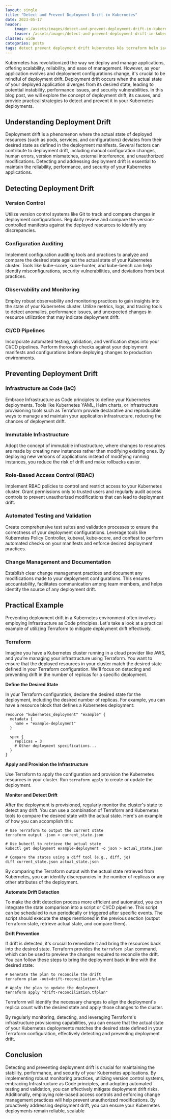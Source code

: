 ```yaml
---
layout: single
title: "Detect and Prevent Deployment Drift in Kubernetes"
date: 2023-05-17
header:
    image: /assets/images/detect-and-prevent-deployment-drift-in-kubernetes.png
    teaser: /assets/images/detect-and-prevent-deployment-drift-in-kubernetes.png
classes: wide
categories: posts
tags: detect prevent deployment drift kubernetes k8s terraform helm iac infrastructure-as-code
---
```


Kubernetes has revolutionized the way we deploy and manage applications, offering scalability, reliability, and ease of management. However, as your application evolves and deployment configurations change, it's crucial to be mindful of deployment drift. Deployment drift occurs when the actual state of your deployed application diverges from its desired state, leading to potential instability, performance issues, and security vulnerabilities. In this blog post, we will explore the concept of deployment drift, its causes, and provide practical strategies to detect and prevent it in your Kubernetes deployments.

## Understanding Deployment Drift

Deployment drift is a phenomenon where the actual state of deployed resources (such as pods, services, and configurations) deviates from their desired state as defined in the deployment manifests. Several factors can contribute to deployment drift, including manual configuration changes, human errors, version mismatches, external interference, and unauthorized modifications. Detecting and addressing deployment drift is essential to maintain the reliability, performance, and security of your Kubernetes applications.

## Detecting Deployment Drift

### Version Control

Utilize version control systems like Git to track and compare changes in deployment configurations. Regularly review and compare the version-controlled manifests against the deployed resources to identify any discrepancies.

### Configuration Auditing

Implement configuration auditing tools and practices to analyze and compare the desired state against the actual state of your Kubernetes cluster. Tools like kube-score, kube-hunter, and kube-bench can help identify misconfigurations, security vulnerabilities, and deviations from best practices.

### Observability and Monitoring

Employ robust observability and monitoring practices to gain insights into the state of your Kubernetes cluster. Utilize metrics, logs, and tracing tools to detect anomalies, performance issues, and unexpected changes in resource utilization that may indicate deployment drift.

### CI/CD Pipelines

 Incorporate automated testing, validation, and verification steps into your CI/CD pipelines. Perform thorough checks against your deployment manifests and configurations before deploying changes to production environments.

## Preventing Deployment Drift

### Infrastructure as Code (IaC)

Embrace Infrastructure as Code principles to define your Kubernetes deployments. Tools like Kubernetes YAML, Helm charts, or infrastructure provisioning tools such as Terraform provide declarative and reproducible ways to manage and maintain your application infrastructure, reducing the chances of deployment drift.

### Immutable Infrastructure

Adopt the concept of immutable infrastructure, where changes to resources are made by creating new instances rather than modifying existing ones. By deploying new versions of applications instead of modifying running instances, you reduce the risk of drift and make rollbacks easier.

### Role-Based Access Control (RBAC)

Implement RBAC policies to control and restrict access to your Kubernetes cluster. Grant permissions only to trusted users and regularly audit access controls to prevent unauthorized modifications that can lead to deployment drift.

### Automated Testing and Validation

Create comprehensive test suites and validation processes to ensure the correctness of your deployment configurations. Leverage tools like Kubernetes Policy Controller, kubeval, kube-score, and conftest to perform automated checks on your manifests and enforce desired deployment practices.

### Change Management and Documentation

Establish clear change management practices and document any modifications made to your deployment configurations. This ensures accountability, facilitates communication among team members, and helps identify the source of any deployment drift.

## Practical Example

Preventing deployment drift in a Kubernetes environment often involves employing Infrastructure as Code principles. Let's take a look at a practical example of utilizing Terraform to mitigate deployment drift effectively.

### Terraform

Imagine you have a Kubernetes cluster running in a cloud provider like AWS, and you're managing your infrastructure using Terraform. You want to ensure that the deployed resources in your cluster match the desired state defined in your Terraform configuration. We'll focus on detecting and preventing drift in the number of replicas for a specific deployment.

**Define the Desired State**

In your Terraform configuration, declare the desired state for the deployment, including the desired number of replicas. For example, you can have a resource block that defines a Kubernetes deployment:

```hcl
resource "kubernetes_deployment" "example" {
  metadata {
    name = "example-deployment"
  }

  spec {
    replicas = 3
    # Other deployment specifications...
  }
}
```

**Apply and Provision the Infrastructure**

Use Terraform to apply the configuration and provision the Kubernetes resources in your cluster. Run `terraform apply` to create or update the deployment.

**Monitor and Detect Drift**

After the deployment is provisioned, regularly monitor the cluster's state to detect any drift. You can use a combination of Terraform and Kubernetes tools to compare the desired state with the actual state. Here's an example of how you can accomplish this:

```shell
# Use Terraform to output the current state
terraform output -json > current_state.json

# Use kubectl to retrieve the actual state
kubectl get deployment example-deployment -o json > actual_state.json

# Compare the states using a diff tool (e.g., diff, jq)
diff current_state.json actual_state.json
```

By comparing the Terraform output with the actual state retrieved from Kubernetes, you can identify discrepancies in the number of replicas or any other attributes of the deployment.

**Automate Drift Detection**

To make the drift detection process more efficient and automated, you can integrate the state comparison into a script or CI/CD pipeline. This script can be scheduled to run periodically or triggered after specific events. The script should execute the steps mentioned in the previous section (output Terraform state, retrieve actual state, and compare them).

**Drift Prevention**

If drift is detected, it's crucial to remediate it and bring the resources back into the desired state. Terraform provides the `terraform plan` command, which can be used to preview the changes required to reconcile the drift. You can follow these steps to bring the deployment back in line with the desired state:

```shell
# Generate the plan to reconcile the drift
terraform plan -out=drift-reconciliation.tfplan

# Apply the plan to update the deployment
terraform apply "drift-reconciliation.tfplan"
```

Terraform will identify the necessary changes to align the deployment's replica count with the desired state and apply those changes to the cluster.

By regularly monitoring, detecting, and leveraging Terraform's infrastructure provisioning capabilities, you can ensure that the actual state of your Kubernetes deployments matches the desired state defined in your Terraform configuration, effectively detecting and preventing deployment drift.

## Conclusion
Detecting and preventing deployment drift is crucial for maintaining the stability, performance, and security of your Kubernetes applications. By implementing robust monitoring practices, utilizing version control systems, embracing Infrastructure as Code principles, and adopting automated testing and validation, you can effectively mitigate deployment drift risks. Additionally, employing role-based access controls and enforcing change management practices will help prevent unauthorized modifications. By proactively addressing deployment drift, you can ensure your Kubernetes deployments remain reliable, scalable
